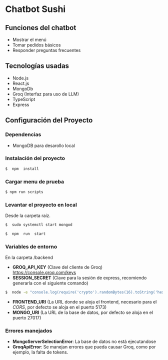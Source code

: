 # Chatbot Sushi

## Funciones del chatbot

- Mostrar el menú
- Tomar pedidos básicos
- Responder preguntas frecuentes

## Tecnologías usadas

- Node.js
- React.js
- MongoDb
- Groq (Interfaz para uso de LLM)
- TypeScript
- Express

## Configuración del Proyecto

### Dependencias

- MongoDB para desarollo local

### Instalación del proyecto

```bash
$  npm  install
```

### Cargar menu de prueba

```bash
$ npm run scripts
```

### Levantar el proyecto en local

Desde la carpeta raíz.

```bash
$  sudo systemctl start mongod
```

```bash
$  npm  run  start
```

### Variables de entorno

En la carpeta /backend

- **GROQ_API_KEY** (Clave del cliente de Groq) https://console.groq.com/keys
- **SESSION_SECRET** (Clave para la sesión de express, recomiendo generarla con el siguiente comando)

```bash
$  node -e "console.log(require('crypto').randomBytes(16).toString('hex'))"
```

- **FRONTEND_URI** (La URL donde se aloja el frontend, necesario para el _CORS_, por defecto se aloja en el puerto 5173)
- **MONGO_URI** (La URL de la base de datos, por defecto se aloja en el puerto 27017)

### Errores manejados

- **MongoServerSelectionError**: La base de datos no está ejecutandose
- **GroqApiError**: Se manejan errores que pueda causar Groq, como por ejemplo, la falta de tokens.
